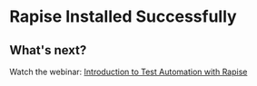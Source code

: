 # Rapise Installed Successfully

## What's next?

Watch the webinar: [Introduction to Test Automation with Rapise](https://www.youtube.com/playlist?list=PL1GncVUgF5ntLDCyJMx5L9hKE8ainRCDd)
